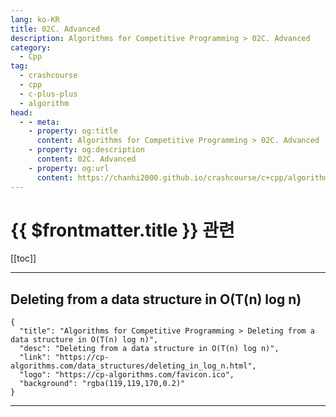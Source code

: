 ```yaml
---
lang: ko-KR
title: 02C. Advanced
description: Algorithms for Competitive Programming > 02C. Advanced
category:
  - Cpp
tag: 
  - crashcourse
  - cpp
  - c-plus-plus
  - algorithm
head:
  - - meta:
    - property: og:title
      content: Algorithms for Competitive Programming > 02C. Advanced
    - property: og:description
      content: 02C. Advanced
    - property: og:url
      content: https://chanhi2000.github.io/crashcourse/c+cpp/algorithms-for-competitive-programming/02-data-structures/02C.html
---
```


# {{ $frontmatter.title }} 관련

[[toc]]

---

## Deleting from a data structure in O(T(n) log n)

```component VPCard
{
  "title": "Algorithms for Competitive Programming > Deleting from a data structure in O(T(n) log n)",
  "desc": "Deleting from a data structure in O(T(n) log n)",
  "link": "https://cp-algorithms.com/data_structures/deleting_in_log_n.html",
  "logo": "https://cp-algorithms.com/favicon.ico",
  "background": "rgba(119,119,170,0.2)"
}
```

---

<TagLinks />